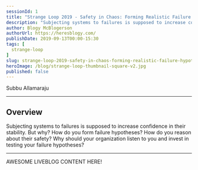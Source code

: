 ```yaml
---
sessionId: 1
title: "Strange Loop 2019 - Safety in Chaos: Forming Realistic Failure Hypotheses"
description: "Subjecting systems to failures is supposed to increase confidence in their stability. But why? How do you form failure hypotheses? How do you reason about their safety? Why should your organization listen to you and invest in testing your failure hypotheses?"
author: Blogy McBlogerson
authorUrl: https://heresblogy.com/
publishDate: 2019-09-13T00:00-15:30
tags: [
  strange-loop
]
slug: strange-loop-2019-safety-in-chaos-forming-realistic-failure-hypotheses
heroImage: /blog/strange-loop-thumbnail-square-v2.jpg
published: false
---
```


<div class="container p-0 liveblog-presenters">
  <div class="row m-0">
      <p class=" mr-12 m-0">
        <span class="liveblog-presenters__name">Subbu Allamaraju</span>
        <a href="https://twitter.com/sallamar" target="_blank" title="Twitter"><i class="fa fa-twitter pr-2"></i></a>
        <a href="https://github.com/S3u" target="_blank" title="GitHub"><i class="fa fa-github pr-2"></i></a>
        <a href="https://subbu.org" target="_blank" title="Speaker's site"><i class="fa fa-globe pr-2"></i></a>
      </p>
  </div>
</div>

---

## Overview

Subjecting systems to failures is supposed to increase confidence in their stability. But why? How do you form failure hypotheses? How do you reason about their safety? Why should your organization listen to you and invest in testing your failure hypotheses?

---

AWESOME LIVEBLOG CONTENT HERE!

<!-- Note on images
  Images (e.g. my_image.jpg) should be put in the `website/static/blog/strange-loop-2019` directory, with the path to the image in your post being `/blog/strange-loop-2019/my_image.jpg`. If you'd rather host the images somewhere else for ease of use, that's fine too.

  Please also try to keep your images to a reasonable size by:
    - Using JPEG compression, unless image is mostly solid color 
    - JPEG compression set between 60%-80%
    - Resizing the image to be no wider then 750px
    - If PNG, use a tool like ImageOptim (https://imageoptim.com/mac) to optimize the file size

  I suggest re-sizing and compressing all the images in one batch as a last step.
-->  
